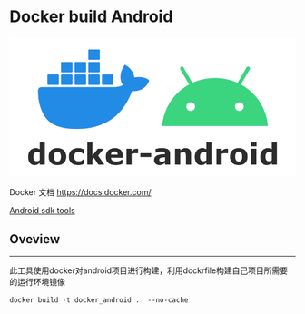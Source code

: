# Docker build Android

![docker-android](./docker-android.png)



Docker 文档  <https://docs.docker.com/>

[Android sdk tools](https://dl.google.com/android/repository/sdk-tools-linux-3859397.zip)

## Oveview

------

此工具使用docker对android项目进行构建，利用dockrfile构建自己项目所需要的运行环境镜像

```dockerfile
docker build -t docker_android .  --no-cache
```

